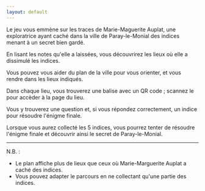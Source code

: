 ```yaml
---
layout: default
---
```


Le jeu vous emmène sur les traces de Marie-Maguerite Auplat, 
une exploratrice ayant caché dans la ville de Paray-le-Monial des indices menant à un secret bien gardé.

En lisant les notes qu'elle a laissées,
vous découvrirez les lieux où elle a dissimulé les indices.

Vous pouvez vous aider du plan de la ville pour vous orienter,
et vous rendre dans les lieux indiqués.

Dans chaque lieu, vous trouverez une balise avec un QR code ;
scannez le pour accèder à la page du lieu.

Vous y trouverez une question et,
si vous répondez correctement, un indice pour résoudre l'énigme finale.

Lorsque vous aurez collecté les 5 indices,
vous pourrez tenter de résoudre l'énigme finale
et découvrir ainsi le secret de Paray-le-Monial.

---

N.B. :
- Le plan affiche plus de lieux que ceux où Marie-Marguerite Auplat a caché des indices.
- Vous pouvez adapter le parcours en ne collectant qu'une partie des indices.